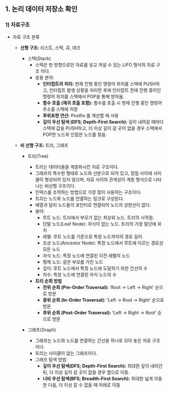 ## 1. 논리 데이터 저장소 확인

### 1) 자료구조

- 자료 구조 분류
    - **선형 구조:** 리스트, 스택, 큐, 데크
        - 스택(Stack)
            - 스택은 한 방향으로만 자료를 넣고 꺼낼 수 있는 LIFO 형식의 자료 구조 이다.
            - 응용 분야:
                - **인터럽트의 처리:** 현재 진행 중인 명령어 위치를 스택에 PUSH하고, 인터럽트 발생 상황을 처리한 후에 인터럽트 전에 진행 중이던 명령어 위치를 스택에서 POP을 통해 받아옴.
                - **함수 호출 (재귀 호출 포함):** 함수를 호출 시 현재 진행 중인 명령어 주소를 스택에 저장
                - **후위표현 연산:** Postfix 를 계산할 때 사용
                - **깊이 우선 탐색 (DFS; Depth-First Search):** 깊이 내려갈 때마다 스택에 값을 PUSH하고, 더 이상 깊이 갈 곳이 없을 경우 스택에서 POP한 노드와 인접한 노드를 찾음.

    - **비 선형 구조:** 트리, 그래프
        - 트리(Tree)
            - 트리는 데이터들을 계층화시킨 자료 구조이다.
            - 그래프의 특수한 형태로 노드와 선분으로 되어 있고, 정점 사이에 사이클이 형성되어 있지 않으며, 자료 사이의 관계성이 계층 형식으로 나타나는 비선형 구조이다.
            - 인덱스를 조작하는 방법으로 가장 많이 사용하는 구조이다.
            - 트리는 노드와 노드를 연결하는 링크로 구성된다.
            - 배열과 달리 노드들이 포인터로 연결되어 노드의 상한선이 없다.
            - 용어:
                - 루트 노드: 트리에서 부모가 없는 최상위 노드. 트리의 시작점.
                - 단말 노드(Leaf Node): 자식이 없는 노드. 트리의 가장 말단에 위치
                - 레벨: 루트 노드를 기준으로 특정 노드까지의 경로 길이
                - 조상 노드(Ancestor Node): 특정 노드에서 루트에 이르는 경로상 모든 노드
                - 자식 노드: 특정 노드에 연결된 이전 레벨의 노드
                - 형제 노드: 같은 부모를 가진 노드
                - 깊이: 루트 노드에서 특정 노드에 도달하기 위한 간선의 수
                - 차수: 특정 노드에 연결된 자식 노드의 수
            - **트리 순회 방법**
                - **전위 순회 (Pre-Order Traversal):** ‘Root → Left → Right’ 순으로 방문
                - **중위 순회 (In-Order Traversal):** ‘Left → Root → Right’ 순으로 방문
                - **후위 순회 (Post-Order Traversal):** ‘Left → Right → Root’ 순으로 방문

        - 그래프(Graph)
            - 그래프는 노드와 노드를 연결하는 간선을 하나로 모아 놓은 자료 구조이다.
            - 트리는 사이클이 없는 그래프이다.
            - 그래프 탐색 방법:
                - **깊이 우선 탐색(DFS; Depth-First Search):** 최대한 깊이 내려간 뒤, 더 이상 깊이 갈 곳이 없을 경우 옆으로 이동.
                - **너비 우선 탐색(BFS; Breadth-First Search):** 최대한 넓게 이동한 다음, 더 이상 갈 수 없을 때 아래로 이동
